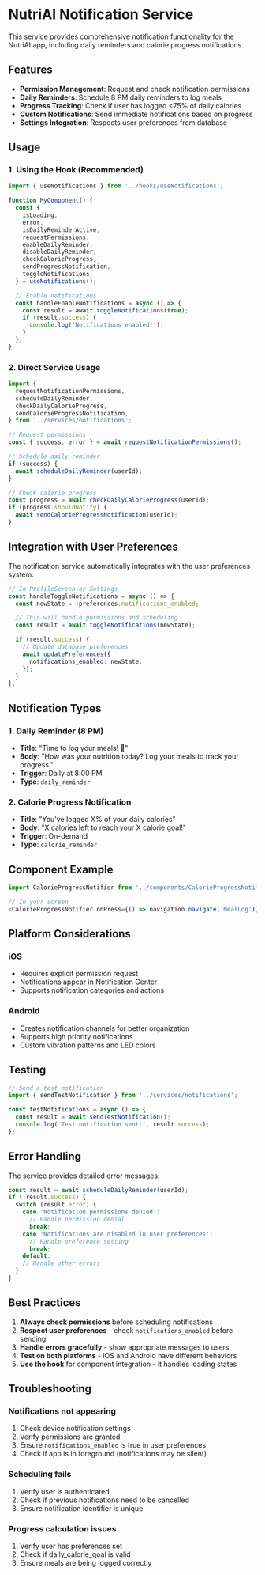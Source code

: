 # NutriAI Notification Service

This service provides comprehensive notification functionality for the NutriAI app, including daily reminders and calorie progress notifications.

## Features

- **Permission Management**: Request and check notification permissions
- **Daily Reminders**: Schedule 8 PM daily reminders to log meals
- **Progress Tracking**: Check if user has logged <75% of daily calories
- **Custom Notifications**: Send immediate notifications based on progress
- **Settings Integration**: Respects user preferences from database

## Usage

### 1. Using the Hook (Recommended)

```typescript
import { useNotifications } from '../hooks/useNotifications';

function MyComponent() {
  const {
    isLoading,
    error,
    isDailyReminderActive,
    requestPermissions,
    enableDailyReminder,
    disableDailyReminder,
    checkCalorieProgress,
    sendProgressNotification,
    toggleNotifications,
  } = useNotifications();

  // Enable notifications
  const handleEnableNotifications = async () => {
    const result = await toggleNotifications(true);
    if (result.success) {
      console.log('Notifications enabled!');
    }
  };
}
```

### 2. Direct Service Usage

```typescript
import {
  requestNotificationPermissions,
  scheduleDailyReminder,
  checkDailyCalorieProgress,
  sendCalorieProgressNotification,
} from '../services/notifications';

// Request permissions
const { success, error } = await requestNotificationPermissions();

// Schedule daily reminder
if (success) {
  await scheduleDailyReminder(userId);
}

// Check calorie progress
const progress = await checkDailyCalorieProgress(userId);
if (progress.shouldNotify) {
  await sendCalorieProgressNotification(userId);
}
```

## Integration with User Preferences

The notification service automatically integrates with the user preferences system:

```typescript
// In ProfileScreen or Settings
const handleToggleNotifications = async () => {
  const newState = !preferences.notifications_enabled;

  // This will handle permissions and scheduling
  const result = await toggleNotifications(newState);

  if (result.success) {
    // Update database preferences
    await updatePreferences({
      notifications_enabled: newState,
    });
  }
};
```

## Notification Types

### 1. Daily Reminder (8 PM)

- **Title**: "Time to log your meals! 📝"
- **Body**: "How was your nutrition today? Log your meals to track your progress."
- **Trigger**: Daily at 8:00 PM
- **Type**: `daily_reminder`

### 2. Calorie Progress Notification

- **Title**: "You've logged X% of your daily calories"
- **Body**: "X calories left to reach your X calorie goal!"
- **Trigger**: On-demand
- **Type**: `calorie_reminder`

## Component Example

```typescript
import CalorieProgressNotifier from '../components/CalorieProgressNotifier';

// In your screen
<CalorieProgressNotifier onPress={() => navigation.navigate('MealLog')} />
```

## Platform Considerations

### iOS

- Requires explicit permission request
- Notifications appear in Notification Center
- Supports notification categories and actions

### Android

- Creates notification channels for better organization
- Supports high priority notifications
- Custom vibration patterns and LED colors

## Testing

```typescript
// Send a test notification
import { sendTestNotification } from '../services/notifications';

const testNotifications = async () => {
  const result = await sendTestNotification();
  console.log('Test notification sent:', result.success);
};
```

## Error Handling

The service provides detailed error messages:

```typescript
const result = await scheduleDailyReminder(userId);
if (!result.success) {
  switch (result.error) {
    case 'Notification permissions denied':
      // Handle permission denial
      break;
    case 'Notifications are disabled in user preferences':
      // Handle preference setting
      break;
    default:
    // Handle other errors
  }
}
```

## Best Practices

1. **Always check permissions** before scheduling notifications
2. **Respect user preferences** - check `notifications_enabled` before sending
3. **Handle errors gracefully** - show appropriate messages to users
4. **Test on both platforms** - iOS and Android have different behaviors
5. **Use the hook** for component integration - it handles loading states

## Troubleshooting

### Notifications not appearing

1. Check device notification settings
2. Verify permissions are granted
3. Ensure `notifications_enabled` is true in user preferences
4. Check if app is in foreground (notifications may be silent)

### Scheduling fails

1. Verify user is authenticated
2. Check if previous notifications need to be cancelled
3. Ensure notification identifier is unique

### Progress calculation issues

1. Verify user has preferences set
2. Check if daily_calorie_goal is valid
3. Ensure meals are being logged correctly
